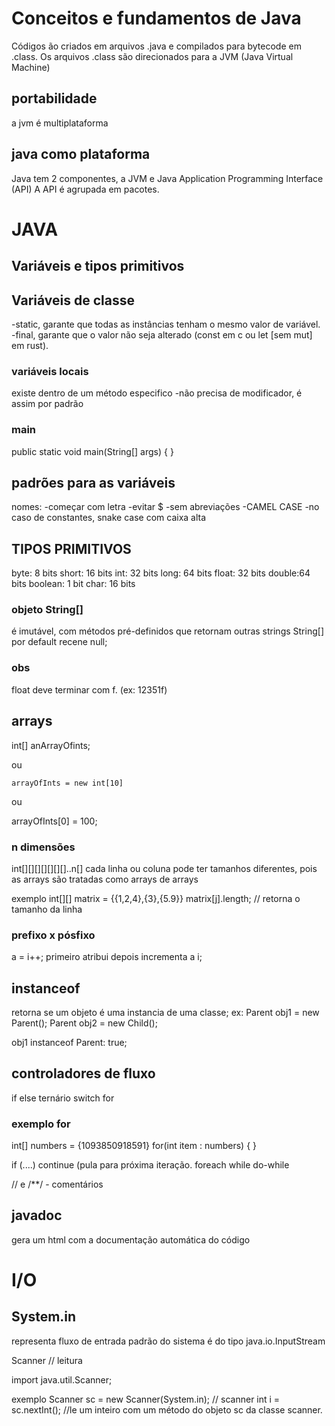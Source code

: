 # Conceitos e fundamentos de Java
Códigos ão criados em arquivos .java e compilados para bytecode em .class.
Os arquivos .class são direcionados para a JVM (Java Virtual Machine)

## portabilidade
a jvm é multiplataforma

## java como plataforma
Java tem 2 componentes, a JVM e Java Application Programming Interface (API)
A API é agrupada em pacotes.

# JAVA
## Variáveis e tipos primitivos

## Variáveis de classe
-static, garante que todas as instâncias tenham o mesmo valor de variável.
-final, garante que o valor não seja alterado (const em c ou let [sem mut] em rust).

### variáveis locais
existe dentro de um método especifico
-não precisa de modificador, é assim por padrão

### main
public static void main(String[] args)
{
}

## padrões para as variáveis
nomes:
    -começar com letra
    -evitar $
    -sem abreviações
    -CAMEL CASE
    -no caso de constantes, snake case com caixa alta

## TIPOS PRIMITIVOS
byte: 8 bits 
short: 16 bits
int: 32 bits
long: 64 bits
float: 32 bits
double:64 bits
boolean: 1 bit
char: 16 bits

### objeto String[]
é imutável, com métodos pré-definidos que retornam outras strings
String[] por default recene null;

### obs
float deve terminar com f. (ex: 12351f) 

## arrays
int[] anArrayOfints;

ou

    arrayOfInts = new int[10]

ou 

arrayOfInts[0] = 100;

### n dimensões
int[][][][][][][]..n[]
cada linha ou coluna pode ter tamanhos diferentes, pois as arrays são tratadas como arrays de arrays

exemplo
int[][] matrix = {{1,2,4},{3},{5.9}}
matrix[j].length; // retorna o tamanho da linha

### prefixo x pósfixo
a = i++; primeiro atribui depois incrementa a i;


## instanceof
retorna se um objeto é uma instancia de uma classe;
ex:
Parent obj1 = new Parent();
Parent obj2 = new Child();

obj1 instanceof Parent: true;

## controladores de fluxo
if else
ternário
switch
for
### exemplo for
int[] numbers = {1093850918591}
for(int item : numbers) {
}

if (....)
    continue (pula para próxima iteração. 
foreach
while
do-while

// e /**/ - comentários

## javadoc
gera um html com a documentação automática do código



# I/O
## System.in 
representa fluxo de entrada padrão do sistema
é do tipo java.io.InputStream

Scanner // leitura 

import java.util.Scanner;

exemplo Scanner sc = new Scanner(System.in); // scanner 
int i = sc.nextInt(); //le um inteiro com um método do objeto sc da classe scanner.


